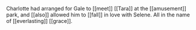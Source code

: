Charlotte had arranged for Gale to [[meet]] [[Tara]] at the [[amusement]] park, and [[also]] allowed him to [[fall]] in love with Selene. All in the name of [[everlasting]] [[grace]].
